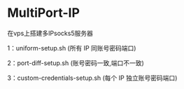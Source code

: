 # MultiPort-IP
在vps上搭建多IPsocks5服务器

1：uniform-setup.sh (所有 IP 同账号密码端口)

2：port-diff-setup.sh (账号密码一致,端口不一致)

3：custom-credentials-setup.sh (每个 IP 独立账号密码端口)


